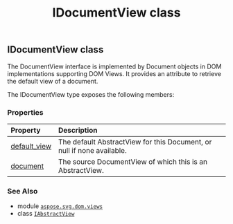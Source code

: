 ﻿---
title: IDocumentView class
second_title: Aspose.SVG for Python via .NET API References
description: 
type: docs
weight: 20
url: /python-net/aspose.svg.dom.views/idocumentview/
is_root: false
---

## IDocumentView class

The DocumentView interface is implemented by Document objects in DOM implementations supporting DOM Views. It provides an attribute to retrieve the default view of a document.



The IDocumentView type exposes the following members:

### Properties
| Property | Description |
| :- | :- |
| [default_view](/svg/python-net/aspose.svg.dom.views/idocumentview/default_view) | The default AbstractView for this Document, or null if none available. |
| [document](/svg/python-net/aspose.svg.dom.views/idocumentview/document) | The source DocumentView of which this is an AbstractView. |



### See Also
* module [`aspose.svg.dom.views`](..)
* class [`IAbstractView`](/svg/python-net/aspose.svg.dom.views/iabstractview)
